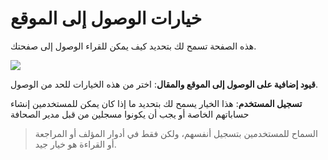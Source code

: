 # خيارات الوصول إلى الموقع

هذه الصفحة تسمح لك بتحديد كيف يمكن للقراء الوصول إلى صفحتك.

![](./assets/SiteAccessOMP.png)

**قيود إضافية على الوصول إلى الموقع والمقال**: اختر من هذه الخيارات للحد من الوصول.

**تسجيل المستخدم**: هذا الخيار يسمح لك بتحديد ما إذا كان يمكن للمستخدمين إنشاء حساباتهم الخاصة أو يجب أن يكونوا مسجلين من قبل مدير الصحافة

> السماح للمستخدمين بتسجيل أنفسهم، ولكن فقط في أدوار المؤلف أو المراجعة أو القراءة هو خيار جيد.



